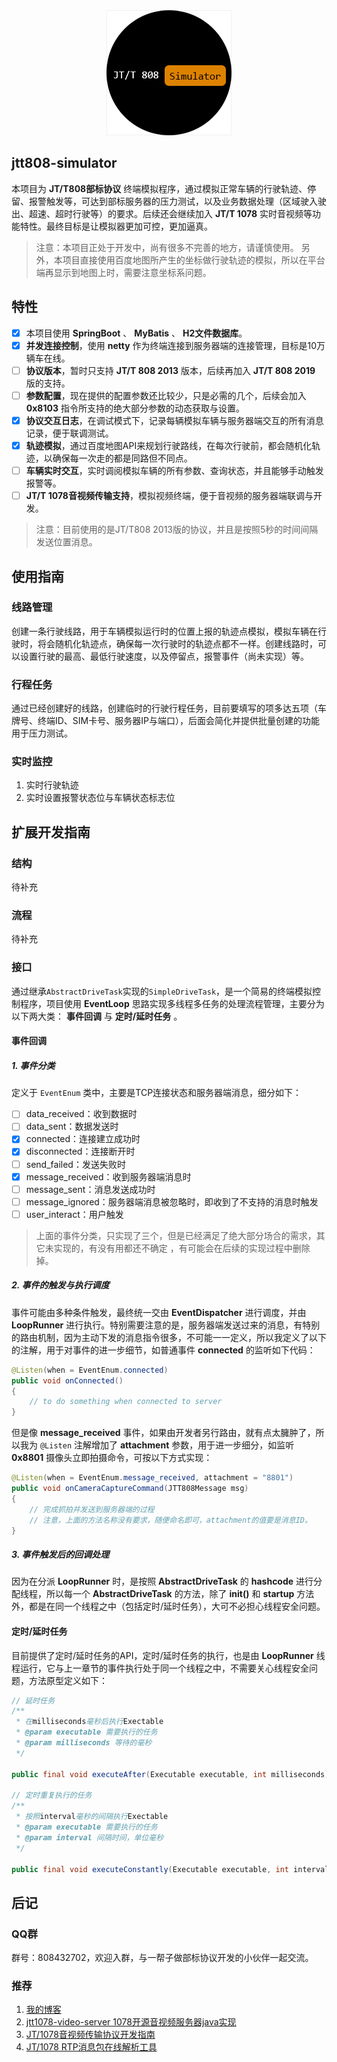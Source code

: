 <div align="center">
	<img src="./doc/logo.png" />
</div>

## jtt808-simulator
本项目为 **JT/T808部标协议** 终端模拟程序，通过模拟正常车辆的行驶轨迹、停留、报警触发等，可达到部标服务器的压力测试，以及业务数据处理（区域驶入驶出、超速、超时行驶等）的要求。后续还会继续加入 **JT/T 1078** 实时音视频等功能特性。最终目标是让模拟器更加可控，更加逼真。

> 注意：本项目正处于开发中，尚有很多不完善的地方，请谨慎使用。
> 另外，本项目直接使用百度地图所产生的坐标做行驶轨迹的模拟，所以在平台端再显示到地图上时，需要注意坐标系问题。

## 特性
- [x] 本项目使用 **SpringBoot** 、 **MyBatis** 、 **H2文件数据库**。
- [x] **并发连接控制**，使用 **netty** 作为终端连接到服务器端的连接管理，目标是10万辆车在线。
- [ ] **协议版本**，暂时只支持 **JT/T 808 2013** 版本，后续再加入 **JT/T 808 2019** 版的支持。
- [ ] **参数配置**，现在提供的配置参数还比较少，只是必需的几个，后续会加入 **0x8103** 指令所支持的绝大部分参数的动态获取与设置。
- [x] **协议交互日志**，在调试模式下，记录每辆模拟车辆与服务器端交互的所有消息记录，便于联调测试。
- [x] **轨迹模拟**，通过百度地图API来规划行驶路线，在每次行驶前，都会随机化轨迹，以确保每一次走的都是同路但不同点。
- [ ] **车辆实时交互**，实时调阅模拟车辆的所有参数、查询状态，并且能够手动触发报警等。
- [ ] **JT/T 1078音视频传输支持**，模拟视频终端，便于音视频的服务器端联调与开发。

> 注意：目前使用的是JT/T808 2013版的协议，并且是按照5秒的时间间隔发送位置消息。

## 使用指南
### 线路管理
创建一条行驶线路，用于车辆模拟运行时的位置上报的轨迹点模拟，模拟车辆在行驶时，将会随机化轨迹点，确保每一次行驶时的轨迹点都不一样。创建线路时，可以设置行驶的最高、最低行驶速度，以及停留点，报警事件（尚未实现）等。

### 行程任务
通过已经创建好的线路，创建临时的行驶行程任务，目前要填写的项多达五项（车牌号、终端ID、SIM卡号、服务器IP与端口），后面会简化并提供批量创建的功能用于压力测试。

### 实时监控
1. 实时行驶轨迹
2. 实时设置报警状态位与车辆状态标志位

## 扩展开发指南
### 结构
待补充

### 流程
待补充

### 接口
通过继承`AbstractDriveTask`实现的`SimpleDriveTask`，是一个简易的终端模拟控制程序，项目使用 **EventLoop** 思路实现多线程多任务的处理流程管理，主要分为以下两大类： **事件回调** 与 **定时/延时任务** 。

#### 事件回调
##### 1. 事件分类

定义于 `EventEnum` 类中，主要是TCP连接状态和服务器端消息，细分如下：

- [ ] data_received：收到数据时
- [ ] data_sent：数据发送时
- [x] connected：连接建立成功时
- [x] disconnected：连接断开时
- [ ] send_failed：发送失败时
- [x] message_received：收到服务器端消息时
- [ ] message_sent：消息发送成功时
- [ ] message_ignored：服务器端消息被忽略时，即收到了不支持的消息时触发
- [ ] user_interact：用户触发

> 上面的事件分类，只实现了三个，但是已经满足了绝大部分场合的需求，其它未实现的，有没有用都还不确定 ，有可能会在后续的实现过程中删除掉。

##### 2. 事件的触发与执行调度
事件可能由多种条件触发，最终统一交由 **EventDispatcher** 进行调度，并由 **LoopRunner** 进行执行。特别需要注意的是，服务器端发送过来的消息，有特别的路由机制，因为主动下发的消息指令很多，不可能一一定义，所以我定义了以下的注解，用于对事件的进一步细节，如普通事件 **connected** 的监听如下代码：

```java
@Listen(when = EventEnum.connected)
public void onConnected()
{
	// to do something when connected to server
}
```

但是像 **message_received** 事件，如果由开发者另行路由，就有点太臃肿了，所以我为 `@Listen` 注解增加了 **attachment** 参数，用于进一步细分，如监听 **0x8801** 摄像头立即拍摄命令，可按以下方式实现：

```java
@Listen(when = EventEnum.message_received, attachment = "8801")
public void onCameraCaptureCommand(JTT808Message msg)
{
	// 完成抓拍并发送到服务器端的过程
    // 注意，上面的方法名称没有要求，随便命名即可，attachment的值要是消息ID。
}
```

##### 3. 事件触发后的回调处理
因为在分派 **LoopRunner** 时，是按照 **AbstractDriveTask** 的 **hashcode** 进行分配线程，所以每一个 **AbstractDriveTask** 的方法，除了 **init()** 和 **startup** 方法外，都是在同一个线程之中（包括定时/延时任务），大可不必担心线程安全问题。

#### 定时/延时任务
目前提供了定时/延时任务的API，定时/延时任务的执行，也是由 **LoopRunner** 线程运行，它与上一章节的事件执行处于同一个线程之中，不需要关心线程安全问题，方法原型定义如下：

```java
// 延时任务
/**
 * 在milliseconds毫秒后执行Exectable
 * @param executable 需要执行的任务
 * @param milliseconds 等待的毫秒
 */

public final void executeAfter(Executable executable, int milliseconds);

// 定时重复执行的任务
/**
 * 按照interval毫秒的间隔执行Exectable
 * @param executable 需要执行的任务
 * @param interval 间隔时间，单位毫秒
 */

public final void executeConstantly(Executable executable, int interval);

```

## 后记
### QQ群
群号：808432702，欢迎入群，与一帮子做部标协议开发的小伙伴一起交流。

### 推荐
1. [我的博客](https://www.hentai.org.cn/)
2. [jtt1078-video-server 1078开源音视频服务器java实现]()
3. [JT/1078音视频传输协议开发指南](https://www.hentai.org.cn/article?id=8)
4. [JT/1078 RTP消息包在线解析工具](https://www.hentai.org.cn/format/)

